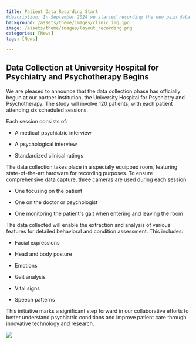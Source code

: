```yaml
---
title: Patient Data Recording Start
#description: In September 2024 we started recording the new pain data with focus on patients in the immediate recovery phase after an abdominal surgery.
background: /assets/theme/images/clinic_img.jpg
image: /assets/theme/images/layout_recording.png
categories: [News]
tags: [News]

---
```


## Data Collection at University Hospital for Psychiatry and Psychotherapy Begins

We are pleased to announce that the data collection phase has officially begun at our partner institution, the University Hospital for Psychiatry and Psychotherapy. The study will involve 120 patients, with each patient attending six scheduled sessions.

Each session consists of:

- A medical-psychiatric interview

- A psychological interview

- Standardized clinical ratings

The data collection takes place in a specially equipped room, featuring state-of-the-art hardware for recording purposes. To ensure comprehensive data capture, three cameras are used during each session:

- One focusing on the patient

- One on the doctor or psychologist

- One monitoring the patient's gait when entering and leaving the room

The data collected will enable the extraction and analysis of various features for detailed behavioral and condition assessment. This includes:

- Facial expressions

- Head and body posture

- Emotions

- Gait analysis

- Vital signs

- Speech patterns

This initiative marks a significant step forward in our collaborative efforts to better understand psychiatric conditions and improve patient care through innovative technology and research.

![](/orakel/assets/theme/images/layout_recording.png)
